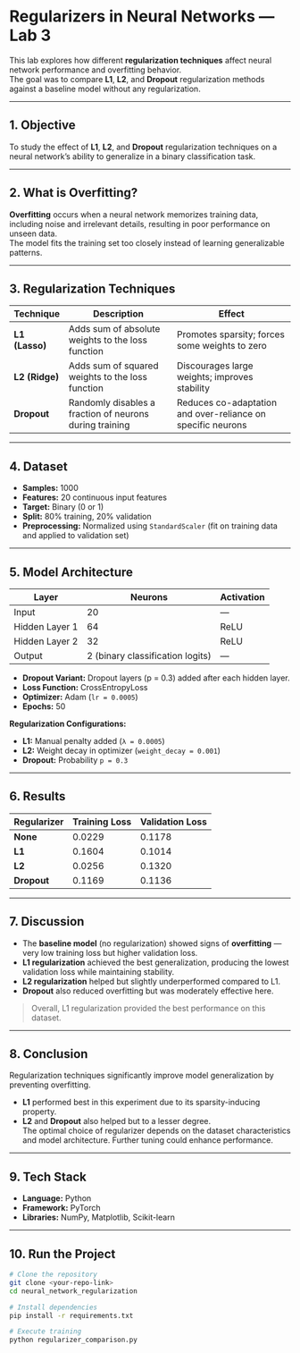 # Regularizers in Neural Networks — Lab 3

This lab explores how different **regularization techniques** affect neural network performance and overfitting behavior.  
The goal was to compare **L1**, **L2**, and **Dropout** regularization methods against a baseline model without any regularization.

---

## 1. Objective
To study the effect of **L1**, **L2**, and **Dropout** regularization techniques on a neural network’s ability to generalize in a binary classification task.

---

## 2. What is Overfitting?
**Overfitting** occurs when a neural network memorizes training data, including noise and irrelevant details, resulting in poor performance on unseen data.  
The model fits the training set too closely instead of learning generalizable patterns.

---

## 3. Regularization Techniques
| Technique | Description | Effect |
|------------|-------------|--------|
| **L1 (Lasso)** | Adds sum of absolute weights to the loss function | Promotes sparsity; forces some weights to zero |
| **L2 (Ridge)** | Adds sum of squared weights to the loss function | Discourages large weights; improves stability |
| **Dropout** | Randomly disables a fraction of neurons during training | Reduces co-adaptation and over-reliance on specific neurons |

---

## 4. Dataset
- **Samples:** 1000  
- **Features:** 20 continuous input features  
- **Target:** Binary (0 or 1)  
- **Split:** 80% training, 20% validation  
- **Preprocessing:** Normalized using `StandardScaler` (fit on training data and applied to validation set)

---

## 5. Model Architecture
| Layer | Neurons | Activation |
|--------|----------|-------------|
| Input | 20 | — |
| Hidden Layer 1 | 64 | ReLU |
| Hidden Layer 2 | 32 | ReLU |
| Output | 2 (binary classification logits) | — |

- **Dropout Variant:** Dropout layers (p = 0.3) added after each hidden layer.  
- **Loss Function:** CrossEntropyLoss  
- **Optimizer:** Adam (`lr = 0.0005`)  
- **Epochs:** 50  

**Regularization Configurations:**
- **L1:** Manual penalty added (`λ = 0.0005`)  
- **L2:** Weight decay in optimizer (`weight_decay = 0.001`)  
- **Dropout:** Probability `p = 0.3`

---

## 6. Results
| Regularizer | Training Loss | Validation Loss |
|--------------|----------------|------------------|
| **None** | 0.0229 | 0.1178 |
| **L1** | 0.1604 | 0.1014 |
| **L2** | 0.0256 | 0.1320 |
| **Dropout** | 0.1169 | 0.1136 |

---

## 7. Discussion
- The **baseline model** (no regularization) showed signs of **overfitting** — very low training loss but higher validation loss.  
- **L1 regularization** achieved the best generalization, producing the lowest validation loss while maintaining stability.  
- **L2 regularization** helped but slightly underperformed compared to L1.  
- **Dropout** also reduced overfitting but was moderately effective here.  

> Overall, L1 regularization provided the best performance on this dataset.

---

## 8. Conclusion
Regularization techniques significantly improve model generalization by preventing overfitting.  
- **L1** performed best in this experiment due to its sparsity-inducing property.  
- **L2** and **Dropout** also helped but to a lesser degree.  
The optimal choice of regularizer depends on the dataset characteristics and model architecture. Further tuning could enhance performance.

---

## 9. Tech Stack
- **Language:** Python  
- **Framework:** PyTorch  
- **Libraries:** NumPy, Matplotlib, Scikit-learn  

---

## 10. Run the Project
```bash
# Clone the repository
git clone <your-repo-link>
cd neural_network_regularization

# Install dependencies
pip install -r requirements.txt

# Execute training
python regularizer_comparison.py
